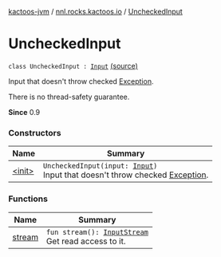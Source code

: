 [kactoos-jvm](../../index.md) / [nnl.rocks.kactoos.io](../index.md) / [UncheckedInput](./index.md)

# UncheckedInput

`class UncheckedInput : `[`Input`](../../nnl.rocks.kactoos/-input/index.md) [(source)](https://github.com/neonailol/kactoos/blob/master/kactoos-jvm/src/main/kotlin/nnl/rocks/kactoos/io/UncheckedInput.kt#L18)

Input that doesn't throw checked [Exception](https://kotlinlang.org/api/latest/jvm/stdlib/kotlin/-exception/index.html).

There is no thread-safety guarantee.

**Since**
0.9

### Constructors

| Name | Summary |
|---|---|
| [&lt;init&gt;](-init-.md) | `UncheckedInput(input: `[`Input`](../../nnl.rocks.kactoos/-input/index.md)`)`<br>Input that doesn't throw checked [Exception](https://kotlinlang.org/api/latest/jvm/stdlib/kotlin/-exception/index.html). |

### Functions

| Name | Summary |
|---|---|
| [stream](stream.md) | `fun stream(): `[`InputStream`](http://docs.oracle.com/javase/8/docs/api/java/io/InputStream.html)<br>Get read access to it. |
